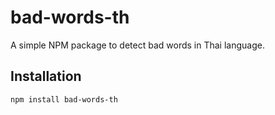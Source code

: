 # bad-words-th

A simple NPM package to detect bad words in Thai language.

## Installation

```bash
npm install bad-words-th
